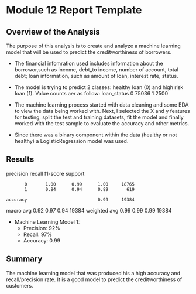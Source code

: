 # Module 12 Report Template

## Overview of the Analysis

The purpose of this analysis is to create and analyze a machine learning model that will be used to predict the creditworthiness of borrowers.

* The financial infomration used includes information about the borrowor,such as income, debt_to income, number of account, total debt; loan information, such as amount of loan, interest rate, status.

* The model is trying to predict 2 classes: healthy loan (0) and high risk loan (1). Value counts aer as follow:
 loan_status
0    75036
1     2500

* The machine learning process started with data cleaning and some EDA to view the data being worked with. Next, I selected the X and y features for testing, split the test and training datasets, fit the model and finally worked with the test sample to evaluate the accuracy and other metrics.

* Since there was a binary component within the data (healthy or not healthy) a LogisticRegression model was used. 

## Results
precision    recall  f1-score   support

           0       1.00      0.99      1.00     18765
           1       0.84      0.94      0.89       619

    accuracy                           0.99     19384
   macro avg       0.92      0.97      0.94     19384
weighted avg       0.99      0.99      0.99     19384


* Machine Learning Model 1:
    * Precision: 92%
    * Recall: 97% 
    * Accuracy: 0.99

## Summary

The machine learning model that was produced his a high accuracy and recall/precision rate. It is a good model to predict the creditworthiness of customers.
